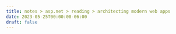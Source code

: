 ```yaml
---
title: notes > asp.net > reading > architecting modern web apps
date: 2023-05-25T00:00:00-06:00
draft: false
---
```


